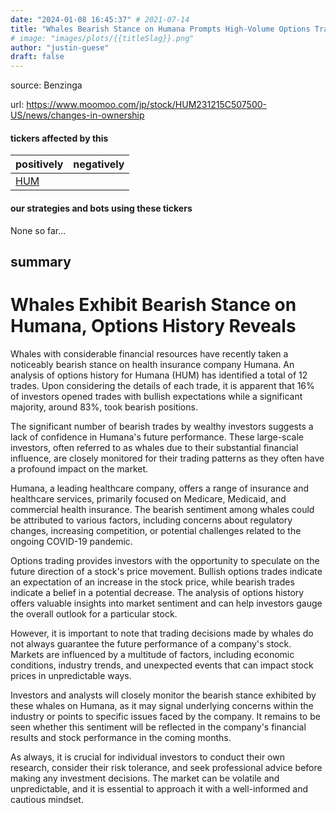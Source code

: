 ```yaml
---
date: "2024-01-08 16:45:37" # 2021-07-14
title: "Whales Bearish Stance on Humana Prompts High-Volume Options Trading: A Deep Dive into Investor Sentiment"
# image: "images/plots/{{titleSlag}}.png"
author: "justin-guese"
draft: false
---
```


source: Benzinga

url: <a href='https://www.moomoo.com/jp/stock/HUM231215C507500-US/news/changes-in-ownership' target='_blank'>https://www.moomoo.com/jp/stock/HUM231215C507500-US/news/changes-in-ownership</a>

#### tickers affected by this

| positively | negatively |
|------------|------------
| <a href='https://finance.yahoo.com/quote/HUM' target='_blank'>HUM</a> |  |

#### our strategies and bots using these tickers

None so far...

## summary

# Whales Exhibit Bearish Stance on Humana, Options History Reveals

Whales with considerable financial resources have recently taken a noticeably bearish stance on health insurance company Humana. An analysis of options history for Humana (HUM) has identified a total of 12 trades. Upon considering the details of each trade, it is apparent that 16% of investors opened trades with bullish expectations while a significant majority, around 83%, took bearish positions.

The significant number of bearish trades by wealthy investors suggests a lack of confidence in Humana's future performance. These large-scale investors, often referred to as whales due to their substantial financial influence, are closely monitored for their trading patterns as they often have a profound impact on the market.

Humana, a leading healthcare company, offers a range of insurance and healthcare services, primarily focused on Medicare, Medicaid, and commercial health insurance. The bearish sentiment among whales could be attributed to various factors, including concerns about regulatory changes, increasing competition, or potential challenges related to the ongoing COVID-19 pandemic.

Options trading provides investors with the opportunity to speculate on the future direction of a stock's price movement. Bullish options trades indicate an expectation of an increase in the stock price, while bearish trades indicate a belief in a potential decrease. The analysis of options history offers valuable insights into market sentiment and can help investors gauge the overall outlook for a particular stock.

However, it is important to note that trading decisions made by whales do not always guarantee the future performance of a company's stock. Markets are influenced by a multitude of factors, including economic conditions, industry trends, and unexpected events that can impact stock prices in unpredictable ways.

Investors and analysts will closely monitor the bearish stance exhibited by these whales on Humana, as it may signal underlying concerns within the industry or points to specific issues faced by the company. It remains to be seen whether this sentiment will be reflected in the company's financial results and stock performance in the coming months.

As always, it is crucial for individual investors to conduct their own research, consider their risk tolerance, and seek professional advice before making any investment decisions. The market can be volatile and unpredictable, and it is essential to approach it with a well-informed and cautious mindset.